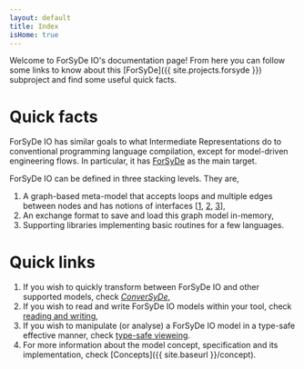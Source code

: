 ```yaml
---
layout: default
title: Index
isHome: true
---
```

Welcome to ForSyDe IO's documentation page! From here you can follow some links
to know about this [ForSyDe]({{ site.projects.forsyde }}) subproject and find some useful quick facts.

# Quick facts

ForSyDe IO has similar goals to what Intermediate Representations
do to conventional programming language compilation, except for model-driven engineering flows.
In particular, it has [ForSyDe]({{site.projects.forsyde}}) as the main target.

ForSyDe IO can be defined in three stacking levels. They are,
  1. A graph-based meta-model that accepts loops and multiple edges between nodes 
     and has notions of interfaces [[1](https://en.wikipedia.org/wiki/Multigraph), [2](https://www.merriam-webster.com/dictionary/pseudograph),
     [3](https://mathworld.wolfram.com/Pseudograph.html)],
  2. An exchange format to save and load this graph model in-memory,
  3. Supporting libraries implementing basic routines for a few languages.

# Quick links

1. If you wish to quickly transform between ForSyDe IO and other supported models, check [_ConverSyDe_]({{site.baseurl}}/usage/conversyde),
2. If you wish to read and write ForSyDe IO models within your tool, check [reading and writing]({{site.baseurl}}/usage/read-write),
3. If you wish to manipulate (or analyse) a ForSyDe IO model in a type-safe effective manner, check [type-safe vieweing]().
4. For more information about the model concept, specification and its implementation, check [Concepts]({{ site.baseurl }}/concept).



<!-- ### 3) I am both a developer and a designer and want to extend the models themselves!

Well-met! Then you can checkout [Concepts]({{ site.baseurl }}/concept) to see how the
supporting libraries are generated for different languages based on the underlying model and contribute there!

Unless you'd like to test out just reading to memory and dumping to disk.
This subproject is intended to be consumed by tools and tool "vendors", 
or tool developers, so that [different steps of the design flow]({{ site.projects.forsyde }}#our-vision) can share a common model. 


If you're using other [ForSyDe]({{ site.projects.forsyde }}) tools like [IDeSyDe]({{ site.projects.idesyde}}), you're already benefiting from ForSyDe IO! -->
